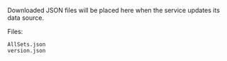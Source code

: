 Downloaded JSON files will be placed here when the service updates its data source.

Files:
```
AllSets.json
version.json
```